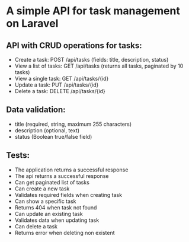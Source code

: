 # A simple API for task management on Laravel

## API with CRUD operations for tasks:

- Create a task: POST /api/tasks (fields: title, description, status)
- View a list of tasks: GET /api/tasks (returns all tasks, paginated by 10 tasks)
- View a single task: GET /api/tasks/{id}
- Update a task: PUT /api/tasks/{id}
- Delete a task: DELETE /api/tasks/{id}

## Data validation:

- title (required, string, maximum 255 characters)
- description (optional, text)
- status (Boolean true/false field)

## Tests:

- The application returns a successful response
- The api returns a successful response
- Can get paginated list of tasks
- Can create a new task  
- Validates required fields when creating task
- Can show a specific task
- Returns 404 when task not found
- Can update an existing task
- Validates data when updating task
- Can delete a task
- Returns error when deleting non existent
